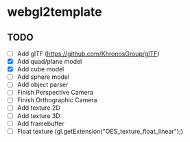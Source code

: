 # webgl2template

## TODO
- [ ] Add glTF (https://github.com/KhronosGroup/glTF)
- [x] Add quad/plane model
- [x] Add cube model
- [ ] Add sphere model
- [ ] Add object parser
- [ ] Finish Perspective Camera
- [ ] Finish Orthographic Camera
- [ ] Add texture 2D
- [ ] Add texture 3D
- [ ] Add framebuffer
- [ ] Float texture (gl.getExtension("OES_texture_float_linear");)